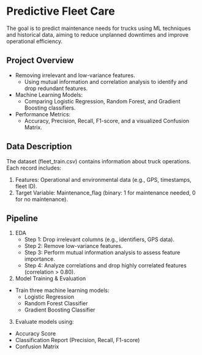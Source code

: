 # Predictive Fleet Care
The goal is to predict maintenance needs for trucks using ML techniques and historical data, aiming to reduce unplanned downtimes and improve operational efficiency.

## Project Overview
* Removing irrelevant and low-variance features.
  * Using mutual information and correlation analysis to identify and drop redundant features.
* Machine Learning Models:
  * Comparing Logistic Regression, Random Forest, and Gradient Boosting classifiers.
* Performance Metrics:
  * Accuracy, Precision, Recall, F1-score, and a visualized Confusion Matrix.
 
## Data Description
The dataset (fleet_train.csv) contains information about truck operations. Each record includes:
1. Features: Operational and environmental data (e.g., GPS, timestamps, fleet ID).
2. Target Variable: Maintenance_flag (binary: 1 for maintenance needed, 0 for no maintenance).

## Pipeline
1. EDA
    * Step 1: Drop irrelevant columns (e.g., identifiers, GPS data).
    * Step 2: Remove low-variance features.
    * Step 3: Perform mutual information analysis to assess feature importance.
    * Step 4: Analyze correlations and drop highly correlated features (correlation > 0.80).
2. Model Training & Evaluation
  * Train three machine learning models:
    * Logistic Regression
    * Random Forest Classifier
    * Gradient Boosting Classifier
3. Evaluate models using:
  * Accuracy Score
  * Classification Report (Precision, Recall, F1-score)
  * Confusion Matrix
